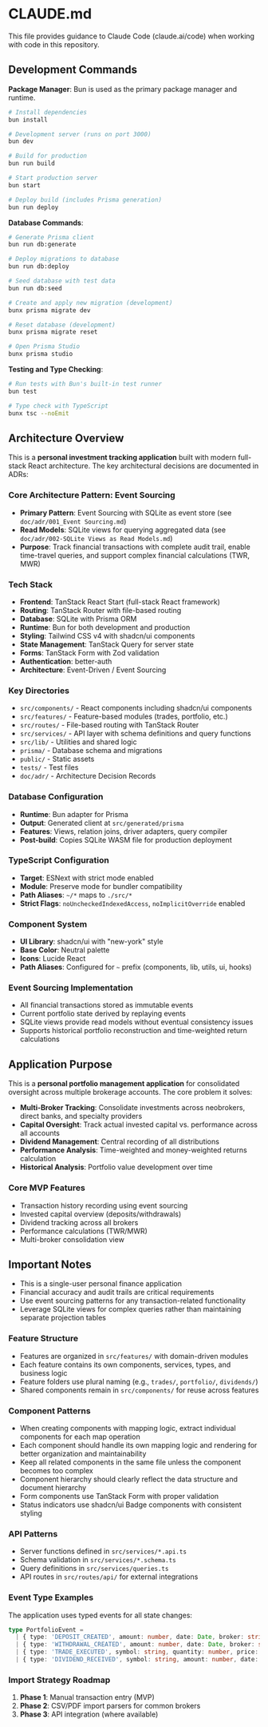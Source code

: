 # CLAUDE.md

This file provides guidance to Claude Code (claude.ai/code) when working with code in this repository.

## Development Commands

**Package Manager**: Bun is used as the primary package manager and runtime.

```bash
# Install dependencies
bun install

# Development server (runs on port 3000)
bun dev

# Build for production
bun run build

# Start production server
bun start

# Deploy build (includes Prisma generation)
bun run deploy
```

**Database Commands**:
```bash
# Generate Prisma client
bun run db:generate

# Deploy migrations to database
bun run db:deploy

# Seed database with test data
bun run db:seed

# Create and apply new migration (development)
bunx prisma migrate dev

# Reset database (development)
bunx prisma migrate reset

# Open Prisma Studio
bunx prisma studio
```

**Testing and Type Checking**:
```bash
# Run tests with Bun's built-in test runner
bun test

# Type check with TypeScript
bunx tsc --noEmit
```

## Architecture Overview

This is a **personal investment tracking application** built with modern full-stack React architecture. The key architectural decisions are documented in ADRs:

### Core Architecture Pattern: Event Sourcing
- **Primary Pattern**: Event Sourcing with SQLite as event store (see `doc/adr/001_Event Sourcing.md`)
- **Read Models**: SQLite views for querying aggregated data (see `doc/adr/002-SQLite Views as Read Models.md`)
- **Purpose**: Track financial transactions with complete audit trail, enable time-travel queries, and support complex financial calculations (TWR, MWR)

### Tech Stack
- **Frontend**: TanStack React Start (full-stack React framework)
- **Routing**: TanStack Router with file-based routing
- **Database**: SQLite with Prisma ORM
- **Runtime**: Bun for both development and production
- **Styling**: Tailwind CSS v4 with shadcn/ui components
- **State Management**: TanStack Query for server state
- **Forms**: TanStack Form with Zod validation
- **Authentication**: better-auth
- **Architecture**: Event-Driven / Event Sourcing

### Key Directories
- `src/components/` - React components including shadcn/ui components
- `src/features/` - Feature-based modules (trades, portfolio, etc.)
- `src/routes/` - File-based routing with TanStack Router
- `src/services/` - API layer with schema definitions and query functions
- `src/lib/` - Utilities and shared logic
- `prisma/` - Database schema and migrations
- `public/` - Static assets
- `tests/` - Test files
- `doc/adr/` - Architecture Decision Records

### Database Configuration
- **Runtime**: Bun adapter for Prisma
- **Output**: Generated client at `src/generated/prisma`
- **Features**: Views, relation joins, driver adapters, query compiler
- **Post-build**: Copies SQLite WASM file for production deployment

### TypeScript Configuration
- **Target**: ESNext with strict mode enabled
- **Module**: Preserve mode for bundler compatibility
- **Path Aliases**: `~/*` maps to `./src/*`
- **Strict Flags**: `noUncheckedIndexedAccess`, `noImplicitOverride` enabled

### Component System
- **UI Library**: shadcn/ui with "new-york" style
- **Base Color**: Neutral palette
- **Icons**: Lucide React
- **Path Aliases**: Configured for `~` prefix (components, lib, utils, ui, hooks)

### Event Sourcing Implementation
- All financial transactions stored as immutable events
- Current portfolio state derived by replaying events
- SQLite views provide read models without eventual consistency issues
- Supports historical portfolio reconstruction and time-weighted return calculations

## Application Purpose

This is a **personal portfolio management application** for consolidated oversight across multiple brokerage accounts. The core problem it solves:

- **Multi-Broker Tracking**: Consolidate investments across neobrokers, direct banks, and specialty providers
- **Capital Oversight**: Track actual invested capital vs. performance across all accounts
- **Dividend Management**: Central recording of all distributions
- **Performance Analysis**: Time-weighted and money-weighted returns calculation
- **Historical Analysis**: Portfolio value development over time

### Core MVP Features
- Transaction history recording using event sourcing
- Invested capital overview (deposits/withdrawals)
- Dividend tracking across all brokers
- Performance calculations (TWR/MWR)
- Multi-broker consolidation view

## Important Notes
- This is a single-user personal finance application
- Financial accuracy and audit trails are critical requirements
- Use event sourcing patterns for any transaction-related functionality
- Leverage SQLite views for complex queries rather than maintaining separate projection tables

### Feature Structure
- Features are organized in `src/features/` with domain-driven modules
- Each feature contains its own components, services, types, and business logic
- Feature folders use plural naming (e.g., `trades/`, `portfolio/`, `dividends/`)
- Shared components remain in `src/components/` for reuse across features

### Component Patterns
- When creating components with mapping logic, extract individual components for each map operation
- Each component should handle its own mapping logic and rendering for better organization and maintainability
- Keep all related components in the same file unless the component becomes too complex
- Component hierarchy should clearly reflect the data structure and document hierarchy
- Form components use TanStack Form with proper validation
- Status indicators use shadcn/ui Badge components with consistent styling

### API Patterns
- Server functions defined in `src/services/*.api.ts`
- Schema validation in `src/services/*.schema.ts`
- Query definitions in `src/services/queries.ts`
- API routes in `src/routes/api/` for external integrations

### Event Type Examples
The application uses typed events for all state changes:
```typescript
type PortfolioEvent = 
  | { type: 'DEPOSIT_CREATED', amount: number, date: Date, broker: string }
  | { type: 'WITHDRAWAL_CREATED', amount: number, date: Date, broker: string }
  | { type: 'TRADE_EXECUTED', symbol: string, quantity: number, price: number, date: Date }
  | { type: 'DIVIDEND_RECEIVED', symbol: string, amount: number, date: Date }
```

### Import Strategy Roadmap
1. **Phase 1**: Manual transaction entry (MVP)
2. **Phase 2**: CSV/PDF import parsers for common brokers
3. **Phase 3**: API integration (where available)